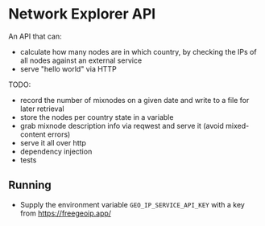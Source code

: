 Network Explorer API
====================

An API that can: 

* calculate how many nodes are in which country, by checking the IPs of all nodes against an external service
* serve "hello world" via HTTP


TODO:

* record the number of mixnodes on a given date and write to a file for later retrieval
* store the nodes per country state in a variable
* grab mixnode description info via reqwest and serve it (avoid mixed-content errors)
* serve it all over http
* dependency injection
* tests

## Running

- Supply the environment variable `GEO_IP_SERVICE_API_KEY` with a key from https://freegeoip.app/